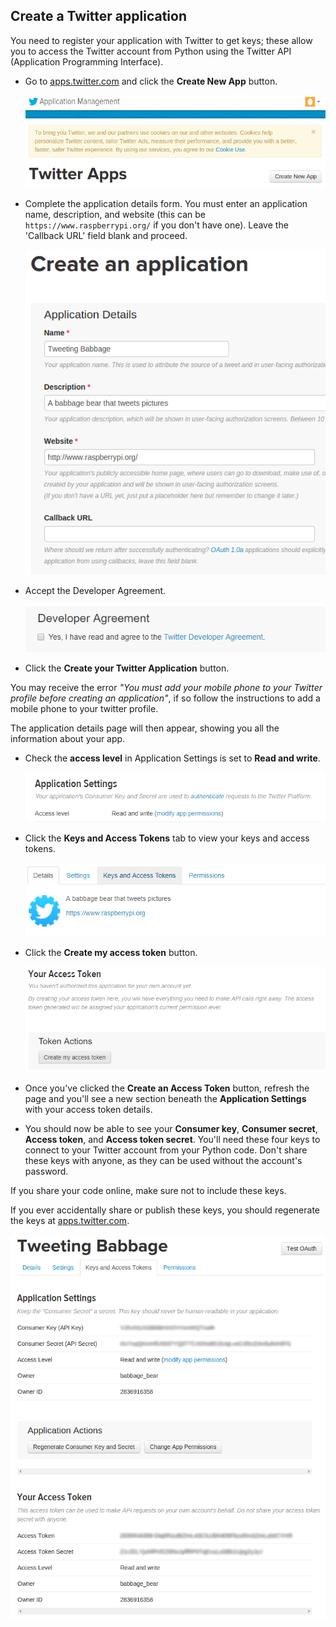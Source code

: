 ## Create a Twitter application

You need to register your application with Twitter to get keys; these allow you to access the Twitter account from Python using the Twitter API (Application Programming Interface).

- Go to [apps.twitter.com](https://apps.twitter.com) and click the **Create New App** button.

    ![Create new app](images/create-new-app.png)

- Complete the application details form. You must enter an application name, description, and website (this can be `https://www.raspberrypi.org/` if you don't have one). Leave the 'Callback URL' field blank and proceed.

    ![App details](images/app-details.png)

- Accept the Developer Agreement.

    ![developer agreement](images/dev_agreement.png)

- Click the **Create your Twitter Application** button.

You may receive the error _"You must add your mobile phone to your Twitter profile before creating an application"_, if so follow the instructions to add a mobile phone to your twitter profile.

The application details page will then appear, showing you all the information about your app.

- Check the **access level** in Application Settings is set to **Read and write**.

    ![Read and write](images/application-settings.png)

- Click the **Keys and Access Tokens** tab to view your keys and access tokens.

    ![keys and access tokens](images/keys-and-access-tokens.png)

- Click the **Create my access token** button.

    ![create access token](images/create-access-token.png)

- Once you've clicked the **Create an Access Token** button, refresh the page and you'll see a new section beneath the **Application Settings** with your access token details.

- You should now be able to see your **Consumer key**, **Consumer secret**, **Access token**, and **Access token secret**. You'll need these four keys to connect to your Twitter account from your Python code. Don't share these keys with anyone, as they can be used without the account's password. 

If you share your code online, make sure not to include these keys. 

If you ever accidentally share or publish these keys, you should regenerate the keys at [apps.twitter.com](https://apps.twitter.com).

![Twitter keys](images/twitter-keys.png)

